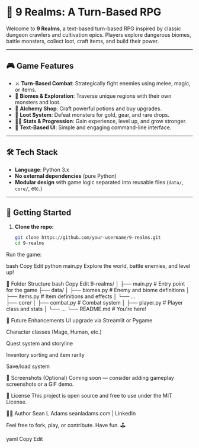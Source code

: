 # 🐉 9 Realms: A Turn-Based RPG

Welcome to **9 Realms**, a text-based turn-based RPG inspired by classic dungeon crawlers and cultivation epics. Players explore dangerous biomes, battle monsters, collect loot, craft items, and build their power.

---

## 🎮 Game Features

- ⚔️ **Turn-Based Combat**: Strategically fight enemies using melee, magic, or items.
- 🌲 **Biomes & Exploration**: Traverse unique regions with their own monsters and loot.
- 🧪 **Alchemy Shop**: Craft powerful potions and buy upgrades.
- 🎯 **Loot System**: Defeat monsters for gold, gear, and rare drops.
- 🧙‍♂️ **Stats & Progression**: Gain experience, level up, and grow stronger.
- 📜 **Text-Based UI**: Simple and engaging command-line interface.

---

## 🛠️ Tech Stack

- **Language**: Python 3.x
- **No external dependencies** (pure Python)
- **Modular design** with game logic separated into reusable files (`data/`, `core/`, etc.)

---

## 🚀 Getting Started

1. **Clone the repo:**
   ```bash
   git clone https://github.com/your-username/9-realms.git
   cd 9-realms
Run the game:

bash
Copy
Edit
python main.py
Explore the world, battle enemies, and level up!

📁 Folder Structure
bash
Copy
Edit
9-realms/
│
├── main.py                  # Entry point for the game
├── data/
│   ├── biomes.py            # Enemy and biome definitions
│   ├── items.py             # Item definitions and effects
│   └── ...                  
├── core/
│   ├── combat.py            # Combat system
│   ├── player.py            # Player class and stats
│   └── ...
└── README.md                # You're here!

🧠 Future Enhancements
UI upgrade via Streamlit or Pygame

Character classes (Mage, Human, etc.)

Quest system and storyline

Inventory sorting and item rarity

Save/load system

📸 Screenshots (Optional)
Coming soon — consider adding gameplay screenshots or a GIF demo.

🧾 License
This project is open source and free to use under the MIT License.

🙋‍♂️ Author
Sean L Adams
seanladams.com | LinkedIn

Feel free to fork, play, or contribute.
Have fun. 🕹️

yaml
Copy
Edit
